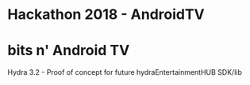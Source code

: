 # Hackathon 2018 - AndroidTV
# bits n' Android TV 

Hydra 3.2 - Proof of concept for future hydraEntertainmentHUB SDK/lib
